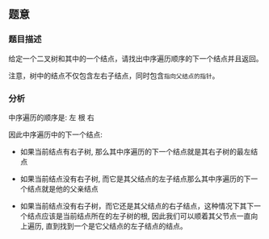 ## 题意
### 题目描述

给定一个二叉树和其中的一个结点，请找出中序遍历顺序的下一个结点并且返回。

注意，树中的结点不仅包含左右子结点，同时包含`指向父结点的指针`。

### 分析
中序遍历的顺序是: 左 根 右

因此中序遍历中的下一个结点:

- 如果当前结点有右子树, 那么其中序遍历的下一个结点就是其右子树的最左结点

- 如果当前结点没有右子树, 而它是其父结点的左子结点那么其中序遍历的下一个结点就是他的父亲结点

- 如果当前结点没有右子树，而它还是其父结点的右子结点，这种情况下其下一个结点应该是当前结点所在的左子树的根, 因此我们可以顺着其父节点一直向上遍历, 直到找到一个是它父结点的左子结点的结点。